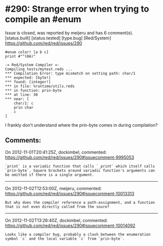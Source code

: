 
#290: Strange error when trying to compile an #enum
================================================================================
Issue is closed, was reported by meijeru and has 6 comment(s).
[status.built] [status.tested] [type.bug] [Red/System]
<https://github.com/red/red/issues/290>

```
#enum color! [a b c]
print #"^(0A)"

-= Red/System Compiler =-
Compiling tests/mytest.reds ...
*** Compilation Error: type mismatch on setting path: char/1
*** expected: [byte!]
*** found: [integer!]
*** in file: %runtime/utils.reds
*** in function: prin-byte
*** at line: 30
*** near: [
    char/1: c
    prin char
    c
]
```

I frankly don't understand where the prin-byte comes in during compilation?



Comments:
--------------------------------------------------------------------------------

On 2012-11-01T20:41:25Z, dockimbel, commented:
<https://github.com/red/red/issues/290#issuecomment-9995053>

    `print` is a variadic function that calls `_print` which itself calls `prin-byte`. Square brackets around variadic function's arguments can be omitted if there is a single argument.

--------------------------------------------------------------------------------

On 2012-11-02T12:53:00Z, meijeru, commented:
<https://github.com/red/red/issues/290#issuecomment-10013313>

    But why does the compiler reference a path-assignment, and a function that is not even directly called from the soure?

--------------------------------------------------------------------------------

On 2012-11-02T13:26:40Z, dockimbel, commented:
<https://github.com/red/red/issues/290#issuecomment-10014092>

    Looks like a compiler bug, probably a clash between the enumeration symbol `c` and the local variable `c` from `prin-byte`.

